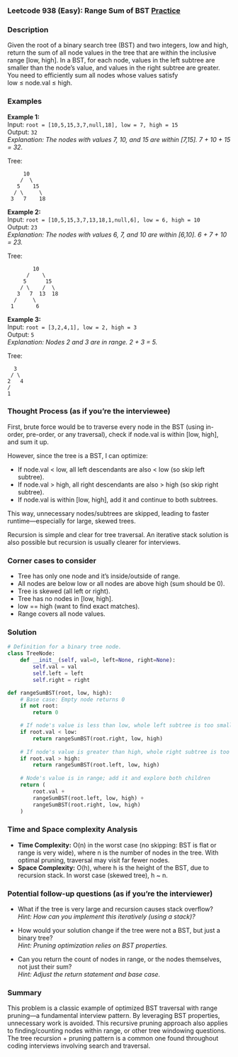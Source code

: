### Leetcode 938 (Easy): Range Sum of BST [Practice](https://leetcode.com/problems/range-sum-of-bst)

### Description  
Given the root of a binary search tree (BST) and two integers, low and high, return the sum of all node values in the tree that are within the inclusive range [low, high]. In a BST, for each node, values in the left subtree are smaller than the node’s value, and values in the right subtree are greater.  
You need to efficiently sum all nodes whose values satisfy low ≤ node.val ≤ high.

### Examples  

**Example 1:**  
Input: `root = [10,5,15,3,7,null,18], low = 7, high = 15`  
Output: `32`  
*Explanation: The nodes with values 7, 10, and 15 are within [7,15]. 7 + 10 + 15 = 32.*

Tree:
```
     10
    /  \
   5    15
  / \     \
 3   7    18
```

**Example 2:**  
Input: `root = [10,5,15,3,7,13,18,1,null,6], low = 6, high = 10`  
Output: `23`  
*Explanation: The nodes with values 6, 7, and 10 are within [6,10]. 6 + 7 + 10 = 23.*

Tree:
```
        10
      /    \
     5      15
    / \    /  \
   3   7  13  18
  /     \
 1       6
```

**Example 3:**  
Input: `root = [3,2,4,1], low = 2, high = 3`  
Output: `5`  
*Explanation: Nodes 2 and 3 are in range. 2 + 3 = 5.*

Tree:
```
  3
 / \
2   4
/
1
```

### Thought Process (as if you’re the interviewee)  
First, brute force would be to traverse every node in the BST (using in-order, pre-order, or any traversal), check if node.val is within [low, high], and sum it up.

However, since the tree is a BST, I can optimize:
- If node.val < low, all left descendants are also < low (so skip left subtree).
- If node.val > high, all right descendants are also > high (so skip right subtree).
- If node.val is within [low, high], add it and continue to both subtrees.

This way, unnecessary nodes/subtrees are skipped, leading to faster runtime—especially for large, skewed trees.

Recursion is simple and clear for tree traversal. An iterative stack solution is also possible but recursion is usually clearer for interviews.

### Corner cases to consider  
- Tree has only one node and it’s inside/outside of range.
- All nodes are below low or all nodes are above high (sum should be 0).
- Tree is skewed (all left or right).
- Tree has no nodes in [low, high].
- low == high (want to find exact matches).
- Range covers all node values.

### Solution

```python
# Definition for a binary tree node.
class TreeNode:
    def __init__(self, val=0, left=None, right=None):
        self.val = val
        self.left = left
        self.right = right

def rangeSumBST(root, low, high):
    # Base case: Empty node returns 0
    if not root:
        return 0

    # If node's value is less than low, whole left subtree is too small
    if root.val < low:
        return rangeSumBST(root.right, low, high)
    
    # If node's value is greater than high, whole right subtree is too large
    if root.val > high:
        return rangeSumBST(root.left, low, high)
    
    # Node's value is in range; add it and explore both children
    return (
        root.val +
        rangeSumBST(root.left, low, high) +
        rangeSumBST(root.right, low, high)
    )
```

### Time and Space complexity Analysis  

- **Time Complexity:** O(n) in the worst case (no skipping: BST is flat or range is very wide), where n is the number of nodes in the tree. With optimal pruning, traversal may visit far fewer nodes.
- **Space Complexity:** O(h), where h is the height of the BST, due to recursion stack. In worst case (skewed tree), h ~ n.

### Potential follow-up questions (as if you’re the interviewer)  

- What if the tree is very large and recursion causes stack overflow?  
  *Hint: How can you implement this iteratively (using a stack)?*

- How would your solution change if the tree were not a BST, but just a binary tree?  
  *Hint: Pruning optimization relies on BST properties.*

- Can you return the count of nodes in range, or the nodes themselves, not just their sum?  
  *Hint: Adjust the return statement and base case.*

### Summary
This problem is a classic example of optimized BST traversal with range pruning—a fundamental interview pattern. By leveraging BST properties, unnecessary work is avoided. This recursive pruning approach also applies to finding/counting nodes within range, or other tree windowing questions. The tree recursion + pruning pattern is a common one found throughout coding interviews involving search and traversal.